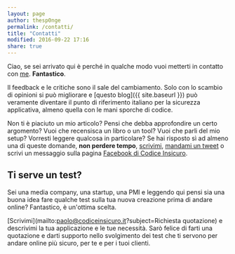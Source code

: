 ```yaml
---
layout: page
author: thesp0nge
permalink: /contatti/
title: "Contatti"
modified: 2016-09-22 17:16
share: true
---
```


Ciao, se sei arrivato qui è perché in qualche modo vuoi metterti in contatto
con [me](mailto:paolo@codiceinsicuro.it). **Fantastico**.

Il feedback e le critiche sono il sale del cambiamento. Solo con lo scambio di
opinioni si può migliorare e [questo blog]({{ site.baseurl }}) può veramente
diventare il punto di riferimento italiano per la sicurezza applicativa, almeno
quella con le mani sporche di codice.

Non ti è piaciuto un mio articolo? Pensi che debba approfondire un certo
argomento? Vuoi che recensisca un libro o un tool? Vuoi che parli del mio
setup? Vorresti leggere qualcosa in particolare? Se hai risposto sì ad almeno
una di queste domande, **non perdere tempo**,
[scrivimi](mailto:paolo@codiceinsicuro.it), [mandami un
tweet](https://twitter.com/thesp0nge) o scrivi un messaggio sulla pagina
[Facebook di Codice Insicuro](https://www.facebook.com/codiceinsicuro).

## Ti serve un test?

Sei una media company, una startup, una PMI e leggendo qui pensi sia una buona
idea fare qualche test sulla tua nuova creazione prima di andare online?
Fantastico, è un'ottima scelta.

[Scrivimi](mailto:paolo@codiceinsicuro.it?subject=Richiesta quotazione) e
descrivimi la tua applicazione e le tue necessità. Sarò felice di farti una
quotazione e darti supporto nello svolgimento dei test che ti servono per
andare online più sicuro, per te e per i tuoi clienti.
